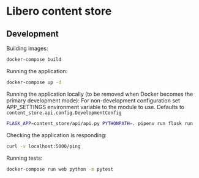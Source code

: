 # Libero content store

## Development

Building images:

```bash
docker-compose build
```

Running the application:

```bash
docker-compose up -d
```

Running the application locally (to be removed when Docker becomes the primary development mode):
For non-development configuration set APP_SETTINGS environment variable to the module to use.
Defaults to `content_store.api.config.DevelopmentConfig`

```bash
FLASK_APP=content_store/api/api.py PYTHONPATH=. pipenv run flask run
```

Checking the application is responding:

```bash
curl -v localhost:5000/ping
```

Running tests:

```bash
docker-compose run web python -m pytest
```
